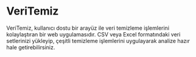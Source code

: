 # VeriTemiz
VeriTemiz, kullanıcı dostu bir arayüz ile veri temizleme işlemlerini kolaylaştıran bir web uygulamasıdır. CSV veya Excel formatındaki veri setlerinizi yükleyip, çeşitli temizleme işlemlerini uygulayarak analize hazır hale getirebilirsiniz.
